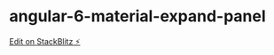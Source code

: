 # angular-6-material-expand-panel

[Edit on StackBlitz ⚡️](https://stackblitz.com/edit/angular-6-material-expand-panel)
